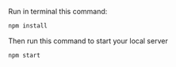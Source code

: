 Run in terminal this command:

```bash
npm install
```

Then run this command to start your local server

```bash
npm start
```